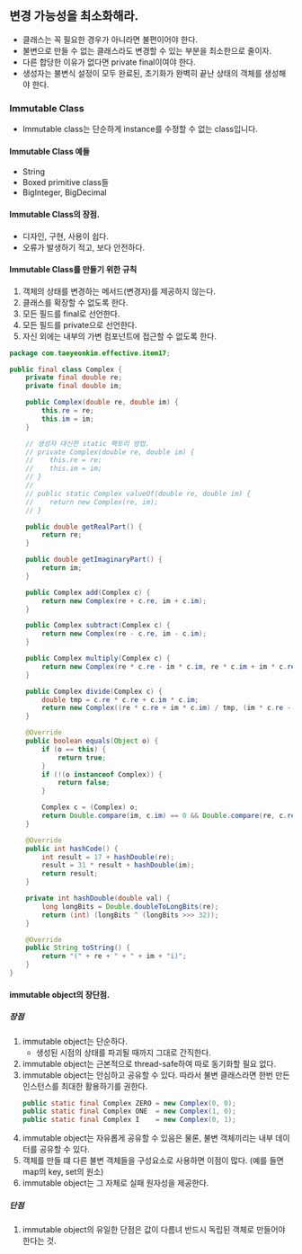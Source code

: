 ## 변경 가능성을 최소화해라.
- 클래스는 꼭 필요한 경우가 아니라면 불편이어야 한다.
- 불변으로 만들 수 없는 클래스라도 변경할 수 있는 부분을 최소한으로 줄이자.
- 다른 합당한 이유가 없다면 private final이여야 한다.
- 생성자는 불변식 설정이 모두 완료된, 초기화가 완벽히 끝난 상태의 객체를 생성해야 한다.

### Immutable Class
 - Immutable class는 단순하게 instance를 수정할 수 없는 class입니다.
 
#### Immutable Class 예들
 - String
 - Boxed primitive class들
 - BigInteger, BigDecimal
 
#### Immutable Class의 장점.
 - 디자인, 구현, 사용이 쉽다.
 - 오류가 발생하기 적고, 보다 안전하다.
 
#### Immutable Class를 만들기 위한 규칙
 1. 객체의 상태를 변경하는 메서드(변경자)를 제공하지 않는다.
 2. 클래스를 확장할 수 없도록 한다.
 3. 모든 필드를 final로 선언한다. 
 4. 모든 필드를 private으로 선언한다.
 5. 자신 외에는 내부의 가변 컴포넌트에 접근할 수 없도록 한다.

```java
package com.taeyeonkim.effective.item17;

public final class Complex {
    private final double re;
    private final double im;

    public Complex(double re, double im) {
        this.re = re;
        this.im = im;
    }

    // 생성자 대신한 static 팩토리 방법.
    // private Complex(double re, double im) {
    //    this.re = re;
    //    this.im = im;
    // }
    //
    // public static Complex valueOf(double re, double im) {
    //    return new Complex(re, im);
    // }

    public double getRealPart() {
        return re;
    }

    public double getImaginaryPart() {
        return im;
    }

    public Complex add(Complex c) {
        return new Complex(re + c.re, im + c.im);
    }

    public Complex subtract(Complex c) {
        return new Complex(re - c.re, im - c.im);
    }

    public Complex multiply(Complex c) {
        return new Complex(re * c.re - im * c.im, re * c.im + im * c.re);
    }

    public Complex divide(Complex c) {
        double tmp = c.re * c.re + c.im * c.im;
        return new Complex((re * c.re + im * c.im) / tmp, (im * c.re - re * c.im) / tmp);
    }

    @Override
    public boolean equals(Object o) {
        if (o == this) {
            return true;
        }
        if (!(o instanceof Complex)) {
            return false;
        }

        Complex c = (Complex) o;
        return Double.compare(im, c.im) == 0 && Double.compare(re, c.re) == 0;
    }

    @Override
    public int hashCode() {
        int result = 17 + hashDouble(re);
        result = 31 * result + hashDouble(im);
        return result;
    }

    private int hashDouble(double val) {
        long longBits = Double.doubleToLongBits(re);
        return (int) (longBits ^ (longBits >>> 32));
    }

    @Override
    public String toString() {
        return "(" + re + " + " + im + "i)";
    }
}
```

#### immutable object의 장단점.
##### 장점
 1. immutable object는 단순하다.
    - 생성된 시점의 상태를 파괴될 때까지 그대로 간직한다.
 2. immutable object는 근본적으로 thread-safe하여 따로 동기화할 필요 없다.
 3. immutable object는 안심하고 공유할 수 있다. 따라서 불변 클래스라면 한번 만든 인스턴스를 최대한 활용하기를 권한다.
    ```java
    public static final Complex ZERO = new Complex(0, 0);
    public static final Complex ONE  = new Complex(1, 0);
    public static final Complex I    = new Complex(0, 1);
    ``` 
 4. immutable object는 자유롭게 공유할 수 있음은 물론, 불변 객체끼리는 내부 데이터를 공유할 수 있다.
 5. 객체를 만들 떄 다른 불변 객체들을 구성요소로 사용하면 이점이 많다. (예를 들면 map의 key, set의 원소)
 6. immutable object는 그 자체로 실패 원자성을 제공한다.
##### 단점
 1. immutable object의 유일한 단점은 값이 다름녀 반드시 독립된 객체로 만들어야 한다는 것.

